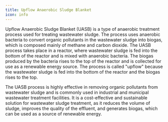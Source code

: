 ```yaml
---
title: Upflow Anaerobic Sludge Blanket
icon: info
---
```


Upflow Anaerobic Sludge Blanket (UASB) is a type of anaerobic treatment process used for treating wastewater sludge. The process uses anaerobic bacteria to convert organic pollutants in the wastewater sludge into biogas, which is composed mainly of methane and carbon dioxide. The UASB process takes place in a reactor, where wastewater sludge is fed into the bottom of the reactor and is mixed with anaerobic bacteria. The biogas produced by the bacteria rises to the top of the reactor and is collected for use as a renewable energy source. The process is called "upflow" because the wastewater sludge is fed into the bottom of the reactor and the biogas rises to the top.

The UASB process is highly effective in removing organic pollutants from wastewater sludge and is commonly used in industrial and municipal wastewater treatment facilities. It is a cost-effective and sustainable solution for wastewater sludge treatment, as it reduces the volume of sludge, improves the quality of the effluent, and generates biogas, which can be used as a source of renewable energy.